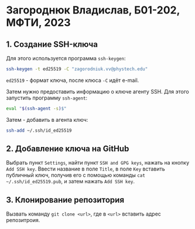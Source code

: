 # Загороднюк Владислав, Б01-202, МФТИ, 2023
## 1. Создание SSH-ключа
Для этого используется программа `ssh-keygen`:
```bash
ssh-keygen -t ed25519 -C "zagorodniuk.vv@phystech.edu"
```
`ed25519` - формат ключа, после клюса `-C` идёт e-mail.

Затем нужно предоставить информацию о ключе агенту SSH. Для этого запустить программу `ssh-agent`:
```bash
eval "$(ssh-agent -s)$"
```
Затем - добавить в агента ключ:
```bash
ssh-add ~/.ssh/id_ed25519
```

## 2. Добавление ключа на GitHub
Выбрать пункт `Settings`, найти пункт `SSH and GPG keys`, нажать на кнопку `Add SSH key`.
Ввести название в поле `Title`, в поле `Key` вставить публичный ключ, получив его с помощью команды `cat ~/.ssh/id_ed25519.pub`, и затем нажать `Add SSH key`.

## 3. Клонирование репозитория
Вызвать команду `git clone <url>`, где в `<url>` вставить адрес репозитроия.
